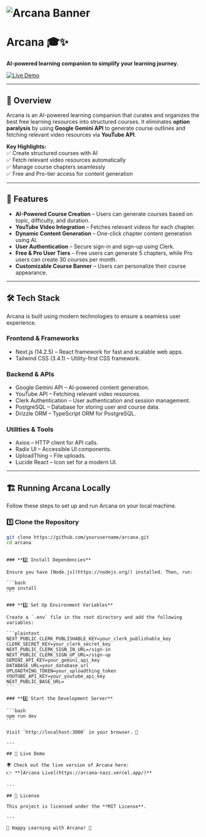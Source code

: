 # ![Arcana Banner](https://ghks3sgigz.ufs.sh/f/sJdwCCpG4fmU09mxJQc7RkY6BU9Eap12NbDwnMOHhJCqXVGo)

# Arcana 🎓✨

**AI-powered learning companion to simplify your learning journey.**

[![Live Demo](https://img.shields.io/badge/Live%20Demo-Arcana-blue?style=for-the-badge)](https://arcana-nazz.vercel.app/)

---

## 📖 Overview

Arcana is an AI-powered learning companion that curates and organizes the best free learning resources into structured courses. It eliminates **option paralysis** by using **Google Gemini API** to generate course outlines and fetching relevant video resources via **YouTube API**.

**Key Highlights:**  
✅ Create structured courses with AI  
✅ Fetch relevant video resources automatically  
✅ Manage course chapters seamlessly  
✅ Free and Pro-tier access for content generation

---

## 🚀 Features

- **AI-Powered Course Creation** – Users can generate courses based on topic, difficulty, and duration.
- **YouTube Video Integration** – Fetches relevant videos for each chapter.
- **Dynamic Content Generation** – One-click chapter content generation using AI.
- **User Authentication** – Secure sign-in and sign-up using Clerk.
- **Free & Pro User Tiers** – Free users can generate 5 chapters, while Pro users can create 30 courses per month.
- **Customizable Course Banner** – Users can personalize their course appearance.

---

## 🛠️ Tech Stack

Arcana is built using modern technologies to ensure a seamless user experience.

### **Frontend & Frameworks**

- Next.js (14.2.5) – React framework for fast and scalable web apps.
- Tailwind CSS (3.4.1) – Utility-first CSS framework.

### **Backend & APIs**

- Google Gemini API – AI-powered content generation.
- YouTube API – Fetching relevant video resources.
- Clerk Authentication – User authentication and session management.
- PostgreSQL – Database for storing user and course data.
- Drizzle ORM – TypeScript ORM for PostgreSQL.

### **Utilities & Tools**

- Axios – HTTP client for API calls.
- Radix UI – Accessible UI components.
- UploadThing – File uploads.
- Lucide React – Icon set for a modern UI.

---

## 🏗️ Running Arcana Locally

Follow these steps to set up and run Arcana on your local machine.

### **1️⃣ Clone the Repository**

```bash
git clone https://github.com/yourusername/arcana.git
cd arcana
```

````

### **2️⃣ Install Dependencies**

Ensure you have [Node.js](https://nodejs.org/) installed. Then, run:

```bash
npm install
```

### **3️⃣ Set Up Environment Variables**

Create a `.env` file in the root directory and add the following variables:

```plaintext
NEXT_PUBLIC_CLERK_PUBLISHABLE_KEY=your_clerk_publishable_key
CLERK_SECRET_KEY=your_clerk_secret_key
NEXT_PUBLIC_CLERK_SIGN_IN_URL=/sign-in
NEXT_PUBLIC_CLERK_SIGN_UP_URL=/sign-up
GEMINI_API_KEY=your_gemini_api_key
DATABASE_URL=your_database_url
UPLOADTHING_TOKEN=your_uploadthing_token
YOUTUBE_API_KEY=your_youtube_api_key
NEXT_PUBLIC_BASE_URL=
```

### **4️⃣ Start the Development Server**

```bash
npm run dev
```

Visit `http://localhost:3000` in your browser. 🎉

---

## 🔗 Live Demo

🌍 Check out the live version of Arcana here:
👉 **[Arcana Live](https://arcana-nazz.vercel.app/)**

---

## 📜 License

This project is licensed under the **MIT License**.

---

🚀 Happy Learning with Arcana! 🚀

````
